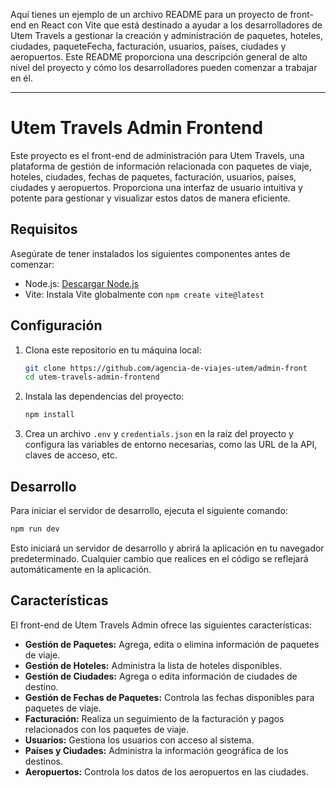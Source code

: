 Aquí tienes un ejemplo de un archivo README para un proyecto de front-end en React con Vite que está destinado a ayudar a los desarrolladores de Utem Travels a gestionar la creación y administración de paquetes, hoteles, ciudades, paqueteFecha, facturación, usuarios, países, ciudades y aeropuertos. Este README proporciona una descripción general de alto nivel del proyecto y cómo los desarrolladores pueden comenzar a trabajar en él.

---

# Utem Travels Admin Frontend

Este proyecto es el front-end de administración para Utem Travels, una plataforma de gestión de información relacionada con paquetes de viaje, hoteles, ciudades, fechas de paquetes, facturación, usuarios, países, ciudades y aeropuertos. Proporciona una interfaz de usuario intuitiva y potente para gestionar y visualizar estos datos de manera eficiente.

## Requisitos

Asegúrate de tener instalados los siguientes componentes antes de comenzar:

- Node.js: [Descargar Node.js](https://nodejs.org/)
- Vite: Instala Vite globalmente con `npm create vite@latest`

## Configuración

1. Clona este repositorio en tu máquina local:

   ```bash
   git clone https://github.com/agencia-de-viajes-utem/admin-front
   cd utem-travels-admin-frontend
   ```

2. Instala las dependencias del proyecto:

   ```bash
   npm install
   ```

3. Crea un archivo `.env` y `credentials.json` en la raíz del proyecto y configura las variables de entorno necesarias, como las URL de la API, claves de acceso, etc.

## Desarrollo

Para iniciar el servidor de desarrollo, ejecuta el siguiente comando:

```bash
npm run dev
```

Esto iniciará un servidor de desarrollo y abrirá la aplicación en tu navegador predeterminado. Cualquier cambio que realices en el código se reflejará automáticamente en la aplicación.

## Características

El front-end de Utem Travels Admin ofrece las siguientes características:

- **Gestión de Paquetes:** Agrega, edita o elimina información de paquetes de viaje.
- **Gestión de Hoteles:** Administra la lista de hoteles disponibles.
- **Gestión de Ciudades:** Agrega o edita información de ciudades de destino.
- **Gestión de Fechas de Paquetes:** Controla las fechas disponibles para paquetes de viaje.
- **Facturación:** Realiza un seguimiento de la facturación y pagos relacionados con los paquetes de viaje.
- **Usuarios:** Gestiona los usuarios con acceso al sistema.
- **Países y Ciudades:** Administra la información geográfica de los destinos.
- **Aeropuertos:** Controla los datos de los aeropuertos en las ciudades.
